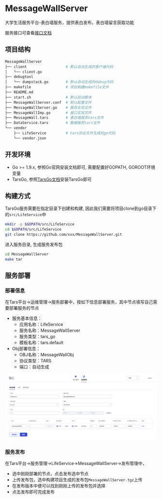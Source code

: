 # MessageWallServer
大学生活服务平台-表白墙服务，提供表白发布，表白墙留言获取功能

服务接口可查看[接口文档](docs/RPC.md)
## 项目结构
```sh
MessageWallServer
├── client                  # 默认自动生成的客户端代码
│   └── client.go
├── debugtool
│   └── dumpstack.go        # 默认自动生成的debug代码
├── makefile                # 项目构建makefile文件
├── README.md
├── start.sh                # 默认启动脚本
├── MessageWallServer.conf  # 默认配置文件
├── MessageWallServer.go    # 服务实现文件
├── MessageWallImp.go       # 接口实现文件
├── MessageWall.tars        # 表白墙服务tars文件
├── DataService.tars        # 数据服务tars文件
└── vendor
    ├── LifeService         # tars协议文件生成的go代码
    └── vendor.json
```

## 开发环境
* Go >= 1.9.x, 参照Go官网安装文档即可, 需要配置好GOPATH, GOROOT环境变量
* TarsGo, 参照[TarsGo文档](https://github.com/TarsCloud/TarsGo/blob/master/docs/tars_go_quickstart.md)安装TarsGo即可

## 构建方式
TarsGo服务需要在指定目录下创建和构建, 因此我们需要将项目clone到go目录下的`src/LifeService`中
```sh
mkdir -p $GOPATH/src/LifeService
cd $GOPATH/src/LifeService
git clone https://github.com/xxx/MessageWallServer.git
```
进入服务目录, 生成服务发布包
```sh
cd MessageWallServer
make tar
```

## 服务部署
### 部署信息
在Tars平台->运维管理->服务部署中，按如下信息部署服务，其中节点填写自己需要部署服务的节点

* 服务基本信息：
    * 应用名称：LifeService
    * 服务名称：MessageWallServer
    * 服务类型：tars_go
    * 模板名称：tars.default
* Obj部署信息：
    * OBJ名称：MessageWallObj
    * 协议类型：TARS
    * 端口：自动生成

![tars-go](docs/images/deploy_template.png)

### 服务发布
在Tars平台->服务管理->LifeService->MessageWallServer->发布管理中，
* 选中刚刚部署的节点，点击发布选中节点
* 上传发布包，选中构建项目生成的发布包`MessageWallServer.tgz`上传
* 在发布版本中便可以找到刚刚上传的发布包并选择
* 点击发布即可完成发布